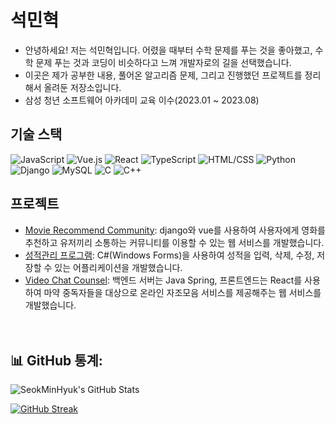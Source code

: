 # 석민혁
- 안녕하세요! 저는 석민혁입니다. 어렸을 때부터 수학 문제를 푸는 것을 좋아했고, 수학 문제 푸는 것과 코딩이 비슷하다고 느껴 개발자로의 길을 선택했습니다. <br>
- 이곳은 제가 공부한 내용, 풀어온 알고리즘 문제, 그리고 진행했던 프로젝트를 정리해서 올려둔 저장소입니다.<br>
- 삼성 청년 소프트웨어 아카데미 교육 이수(2023.01 ~ 2023.08) <br>



## 기술 스택
![JavaScript](https://img.shields.io/badge/-JavaScript-F7DF1E?style=flat&logo=javascript&logoColor=black)
![Vue.js](https://img.shields.io/badge/-Vue.js-4FC08D?style=flat&logo=vue.js&logoColor=white)
![React](https://img.shields.io/badge/-React-61DAFB?style=flat&logo=react&logoColor=white)
![TypeScript](https://img.shields.io/badge/-TypeScript-3178C6?style=flat&logo=typescript&logoColor=white)
![HTML/CSS](https://img.shields.io/badge/-HTML%2FCSS-E34F26?style=flat&logo=html5&logoColor=white)
![Python](https://img.shields.io/badge/-Python-3776AB?style=flat&logo=python&logoColor=white)
![Django](https://img.shields.io/badge/-Django-092E20?style=flat&logo=django&logoColor=white)
![MySQL](https://img.shields.io/badge/-MySQL-4479A1?style=flat&logo=mysql&logoColor=white)
![C](https://img.shields.io/badge/-C-A8B9CC?style=flat&logo=c&logoColor=white)
![C++](https://img.shields.io/badge/-C++-00599C?style=flat&logo=c%2B%2B&logoColor=white)


## 프로젝트

- [Movie Recommend Community](https://github.com/MinHyukSeok/Project/tree/main/Movie%20Recommend%20Community): django와 vue를 사용하여 사용자에게 영화를 추천하고 유저끼리 소통하는 커뮤니티를 이용할 수 있는 웹 서비스를 개발했습니다.
- [성적관리 프로그램](https://github.com/MinHyukSeok/Project/tree/main/%EC%84%B1%EC%A0%81%EA%B4%80%EB%A6%AC%20%ED%94%84%EB%A1%9C%EA%B7%B8%EB%9E%A8): C#(Windows Forms)을 사용하여 성적을 입력, 삭제, 수정, 저장할 수 있는 어플리케이션을 개발했습니다.
- [Video Chat Counsel](https://github.com/MinHyukSeok/Project/tree/main/Video%20Chat%20Counsel): 백엔드 서버는 Java Spring, 프론트엔드는 React를 사용하여 마약 중독자들을 대상으로 온라인 자조모음 서비스를 제공해주는 웹 서비스를 개발했습니다.
  <br>
  <br>
  <br>
## 📊 GitHub 통계:

![SeokMinHyuk's GitHub Stats](https://github-readme-stats.vercel.app/api?username=MinHyukSeok&show_icons=true&theme=tokyonight)

[![GitHub Streak](https://github-readme-streak-stats.herokuapp.com/?user=MinHyukSeok&theme=tokyonight)](https://github.com/DenverCoder1/github-readme-streak-stats)

